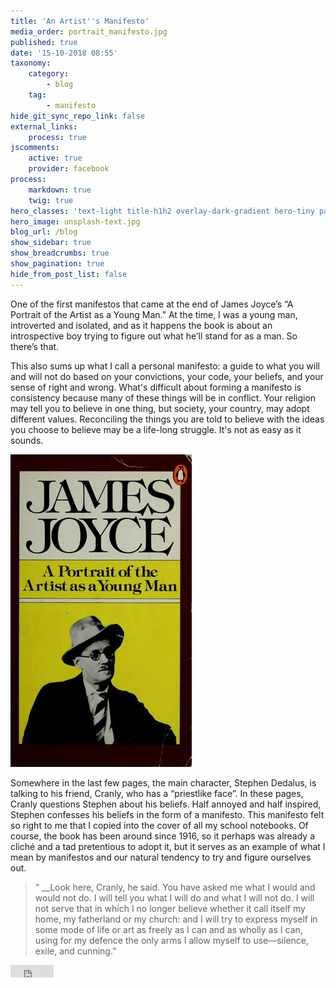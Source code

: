 ```yaml
---
title: 'An Artist''s Manifesto'
media_order: portrait_manifesto.jpg
published: true
date: '15-10-2018 08:55'
taxonomy:
    category:
        - blog
    tag:
        - manifesto
hide_git_sync_repo_link: false
external_links:
    process: true
jscomments:
    active: true
    provider: facebook
process:
    markdown: true
    twig: true
hero_classes: 'text-light title-h1h2 overlay-dark-gradient hero-tiny parallax'
hero_image: unsplash-text.jpg
blog_url: /blog
show_sidebar: true
show_breadcrumbs: true
show_pagination: true
hide_from_post_list: false
---
```


One of the first manifestos that came at the end of James Joyce’s “A Portrait of the Artist as a Young Man.” At the time, I was a young man, introverted and isolated, and as it happens the book is about an introspective boy trying to figure out what he’ll stand for as a man. So there’s that.

This also sums up what I call a personal manifesto: a guide to what you will and will not do based on your convictions, your code, your beliefs, and your sense of right and wrong. What's difficult about forming a manifesto is consistency because many of these things will be in conflict. Your religion may tell you to believe in one thing, but society, your country, may adopt different values. Reconciling the things you are told to believe with the ideas you choose to believe may be a life-long struggle. It's not as easy as it sounds.

![Book Cover](portrait_manifesto.jpg?resize=550,425&classes=right)

Somewhere in the last few pages, the main character, Stephen Dedalus, is talking to his friend, Cranly, who has a “priestlike face”. In these pages, Cranly questions Stephen about his beliefs. Half annoyed and half inspired, Stephen confesses his beliefs in the form of a manifesto. This manifesto felt so right to me that I copied into the cover of all my school notebooks. Of course, the book has been around since 1916, so it perhaps was already a cliché and a tad pretentious to adopt it, but it serves as an example of what I mean by manifestos and our natural tendency to try and figure ourselves out.

>“ __Look here, Cranly, he said. You have asked me what I would and would not do. I will tell you what I will do and what I will not do. I will not serve that in which I no longer believe whether it call itself my home, my fatherland or my church: and I will try to express myself in some mode of life or art as freely as I can and as wholly as I can, using for my defence the only arms I allow myself to use—silence, exile, and cunning.”


<iframe src="https://www.facebook.com/plugins/share_button.php?href=http%3A%2F%2Foutragefatigue.blog%2Fblog%2Fan-artists-manifesto&layout=button_count&size=small&mobile_iframe=true&appId=437950656695336&width=69&height=20" width="69" height="20" style="border:none;overflow:hidden" scrolling="no" frameborder="0" allowTransparency="true" allow="encrypted-media"></iframe>
